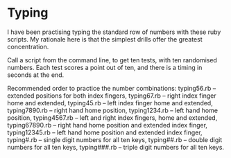 # Typing
 
I have been practising typing the standard row of numbers with these ruby scripts.
My rationale here is that the simplest drills offer the greatest concentration.

Call a script from the command line, to get ten tests, with ten randomised numbers.
Each test scores a point out of ten, and there is a timing in seconds at the end.

Recommended order to practice the number combinations:
typing56.rb – extended positions for both index fingers,
typing67.rb – right index finger home and extended,
typing45.rb – left index finger home and extended,
typing7890.rb – right hand home position,
typing1234.rb – left hand home position,
typing4567.rb – left and right index fingers, home and extended,
typing67890.rb – right hand home position and extended index finger,
typing12345.rb – left hand home position and extended index finger,
typing#.rb – single digit numbers for all ten keys,
typing##.rb – double digit numbers for all ten keys,
typing###.rb – triple digit numbers for all ten keys.

